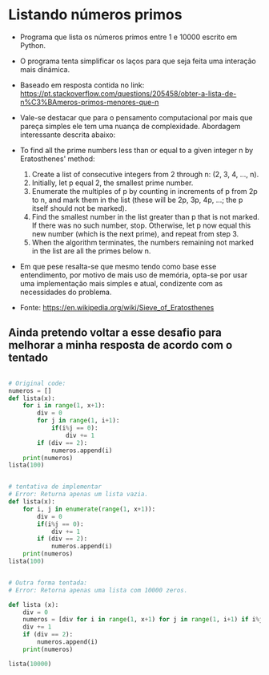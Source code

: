 # Listando números primos

- Programa que lista os números primos entre 1 e 10000 escrito em Python.
- O programa tenta simplificar os laços para que seja feita uma interação mais dinámica.

- Baseado em resposta contida no link: <https://pt.stackoverflow.com/questions/205458/obter-a-lista-de-n%C3%BAmeros-primos-menores-que-n>

- Vale-se destacar que para o pensamento computacional por mais que pareça simples ele tem uma nuança de complexidade. Abordagem interessante descrita abaixo:

- To find all the prime numbers less than or equal to a given integer n by Eratosthenes' method:

    1. Create a list of consecutive integers from 2 through n: (2, 3, 4, ..., n).
    2. Initially, let p equal 2, the smallest prime number.
    3. Enumerate the multiples of p by counting in increments of p from 2p to n, and mark them in the list (these will be 2p, 3p, 4p, ...; the p itself should not be marked).
    4. Find the smallest number in the list greater than p that is not marked. If there was no such number, stop. Otherwise, let p now equal this new number (which is the next prime), and repeat from step 3.
    5. When the algorithm terminates, the numbers remaining not marked in the list are all the primes below n.

- Em que pese resalta-se que mesmo tendo como base esse entendimento, por motivo de mais uso de memória, opta-se por usar uma implementação mais simples e atual, condizente com as necessidades do problema.

- Fonte: <https://en.wikipedia.org/wiki/Sieve_of_Eratosthenes>

## Ainda pretendo voltar a esse desafio para melhorar a minha resposta de acordo com o tentado

``` python

# Original code: 
numeros = []
def lista(x):
    for i in range(1, x+1):
        div = 0
        for j in range(1, i+1):
            if(i%j == 0):
                div += 1
        if (div == 2):
            numeros.append(i)
    print(numeros)
lista(100)


# tentativa de implementar 
# Error: Returna apenas um lista vazia. 
def lista(x):
    for i, j in enumerate(range(1, x+1)):
        div = 0
        if(i%j == 0):
            div += 1
        if (div == 2):
            numeros.append(i)
    print(numeros)
lista(100)


# Outra forma tentada: 
# Error: Retorna apenas uma lista com 10000 zeros. 

def lista (x):
    div = 0
    numeros = [div for i in range(1, x+1) for j in range(1, i+1) if i%j == 0]
    div += 1 
    if (div == 2):
        numeros.append(i)
    print(numeros)

lista(10000)  


```
